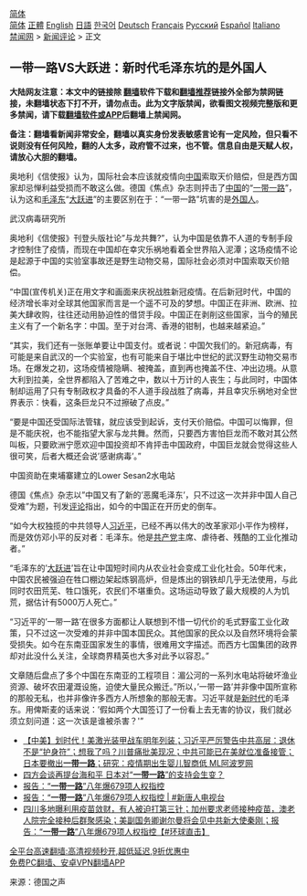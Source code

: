  <!-- 面包屑导航 --> <div class="breadcrumb"><!-- GTranslate: https://gtranslate.io/ -->  <div class="switcher notranslate">  <div class="selected">  <a href="#" onclick="return false;"> 简体</a>  </div>  <div class="option">  <a href="https://www.bannedbook.org" onclick="doGTranslate('zh-CN|zh-CN');jQuery('div.switcher div.selected a').html(jQuery(this).html());return false;" title="简体中文" class="nturl selected"> 简体</a>  <a href="https://www.bannedbook.org/zh-tw/" onclick="doGTranslate('zh-CN|zh-TW');jQuery('div.switcher div.selected a').html(jQuery(this).html());return false;" title="繁體中文" class="nturl"> 正體</a>  <a href="https://www.bannedbook.org/en/" onclick="doGTranslate('zh-CN|en');jQuery('div.switcher div.selected a').html(jQuery(this).html());return false;" title="English" class="nturl"> English</a>  <a href="https://www.bannedbook.org/ja/" onclick="doGTranslate('zh-CN|ja');jQuery('div.switcher div.selected a').html(jQuery(this).html());return false;" title="日本語" class="nturl"> 日語</a>  <a href="https://www.bannedbook.org/ko/" onclick="doGTranslate('zh-CN|ko');jQuery('div.switcher div.selected a').html(jQuery(this).html());return false;" title="한국어" class="nturl"> 한국어</a>  <a href="https://www.bannedbook.org/de/" onclick="doGTranslate('zh-CN|de');jQuery('div.switcher div.selected a').html(jQuery(this).html());return false;" title="Deutsch" class="nturl"> Deutsch</a>  <a href="https://www.bannedbook.org/fr/" onclick="doGTranslate('zh-CN|fr');jQuery('div.switcher div.selected a').html(jQuery(this).html());return false;" title="Français" class="nturl"> Français</a>  <a href="https://www.bannedbook.org/ru/" onclick="doGTranslate('zh-CN|ru');jQuery('div.switcher div.selected a').html(jQuery(this).html());return false;" title="Русский" class="nturl"> Русский</a>  <a href="https://www.bannedbook.org/es/" onclick="doGTranslate('zh-CN|es');jQuery('div.switcher div.selected a').html(jQuery(this).html());return false;" title="Español" class="nturl"> Español</a>  <a href="https://www.bannedbook.org/it/" onclick="doGTranslate('zh-CN|it');jQuery('div.switcher div.selected a').html(jQuery(this).html());return false;" title="Italiano" class="nturl"> Italiano</a>  </div>  </div>      <div class='breadcrumb-sub'><!-- Breadcrumb NavXT 6.3.0 --> <a href="https://www.bannedbook.org/" class="home">禁闻网</a> &gt; <a href="https://www.bannedbook.org/bnews/comments/" class="category">新闻评论</a> &gt; 正文</div></div><h2>一带一路VS大跃进：新时代毛泽东坑的是外国人</h2> <p class="notice"><b>大陆网友注意：本文中的链接除 <a href="https://github.com/bannedbook/fanqiang" >翻墙</a>软件下载和<a href="https://github.com/killgcd/justmysocks/blob/master/README.md">翻墙推荐</a>链接外全部为禁网链接，未翻墙状态下打不开，请勿点击。此为文字版禁闻，欲看图文视频完整版和更多禁闻，请下载<a href="https://github.com/bannedbook/fanqiang">翻墙软件或APP</a>后翻墙上禁闻网。</p><p>备注：翻墙看新闻非常安全，翻墙以真实身份发表敏感言论有一定风险，但只看不说则没有任何风险，翻的人太多，政府管不过来，也不管。信息自由是天赋人权，请放心大胆的翻墙。</b></p>  <div class="entry"> <p>奥地利《信使报》认为，国际社会本应该就疫情向<span class='wp_keywordlink_affiliate'><a href="https://www.bannedbook.org/" title="中国" target="_blank">中国</a></span>索取天价赔偿，但是西方国家却忌惮利益受损而不敢这么做。德国《焦点》杂志则抨击了<a href="https://www.bannedbook.org/bnews/tag/%E4%B8%AD%E5%9B%BD/" class="st_tag internal_tag" rel="tag" title="标签 中国 下的日志">中国</a>的“<a href="https://www.bannedbook.org/bnews/tag/%e4%b8%80%e5%b8%a6%e4%b8%80%e8%b7%af/" class="st_tag internal_tag" rel="tag" title="标签 一带一路 下的日志">一带一路</a>”，认为这和<a href="https://www.bannedbook.org/bnews/tag/%e6%af%9b%e6%b3%bd%e4%b8%9c/" class="st_tag internal_tag" rel="tag" title="标签 毛泽东 下的日志">毛泽东</a>“<span class='wp_keywordlink'><a href="https://www.bannedbook.org/forum2/topic242.html" title="大跃进亲历记" target="_blank">大跃进</a></span>”的主要区别在于：“一带一路”坑害的是<a href="https://www.bannedbook.org/bnews/tag/%E5%A4%96%E5%9B%BD%E4%BA%BA/" class="st_tag internal_tag" rel="tag" title="标签 外国人 下的日志">外国人</a>。</p> <p>武汉病毒研究所</p> <p>奥地利《信使报》刊登头版社论&#8221;与龙共舞?&#8221;，认为中国是依靠不人道的专制手段才控制住了疫情，而现在中国却在幸灾乐祸地看着全世界陷入泥潭；这场疫情不论是起源于中国的实验室事故还是野生动物交易，国际社会必须对中国索取天价赔偿。</p>  <p>&#8220;中国(宣传机关)正在用文字和画面来庆祝战胜新冠疫情。在后新冠时代，中国的经济增长率对全球其他国家而言是一个遥不可及的梦想。中国正在非洲、欧洲、拉美大肆收购，往往还动用胁迫性的借贷手段。中国正在剥削这些国家，当今的殖民主义有了一个新名字：中国。至于对台湾、香港的钳制，也越来越紧迫。&#8221;</p> <p>&#8220;其实，我们还有一张账单要让中国支付。或者说：中国欠我们的。新冠病毒，有可能是来自武汉的一个实验室，也有可能来自于堪比中世纪的武汉野生动物交易市场。在爆发之初，这场疫情被隐瞒、被掩盖，直到再也掩盖不住、冲出边境。从意大利到拉美，全世界都陷入了苦难之中，数以十万计的人丧生；与此同时，中国体制却运用了只有专制政权才具备的不人道手段战胜了病毒，并且幸灾乐祸地对全世界表示：快看，这条巨龙只不过擦破了点皮。&#8221;</p> <p>&#8220;要是中国还受国际法管辖，就应该受到起诉，支付天价赔偿。中国可以悔罪，但是不能庆祝，也不能指望大家与龙共舞。然而，只要西方害怕巨龙而不敢对其公然叫板，只要欧洲宁愿欢迎中国投资却不肯抨击中国政府，中国巨龙就会觉得这些人很可笑，后者大概还会说&#8217;感谢病毒&#8217;。&#8221;</p>  <p>中国资助在柬埔寨建立的Lower Sesan2水电站</p> <p>德国《焦点》杂志以&#8221;中国又有了新的&#8217;恶魔毛泽东&#8217;，只不过这一次并非中国人自己受难&#8221;为题，刊发<span class='wp_keywordlink_affiliate'><a href="https://www.bannedbook.org/bnews/comments/" title="新闻评论" target="_blank">评论</a></span>指出，如今的中国正在开历史的倒车。</p> <p>&#8220;如今大权独揽的中共领导人<a href="https://www.bannedbook.org/bnews/tag/%e4%b9%a0%e8%bf%91%e5%b9%b3/" class="st_tag internal_tag" rel="tag" title="标签 习近平 下的日志">习近平</a>，已经不再以伟大的改革家邓小平作为榜样，而是效仿邓小平的反对者：毛泽东。他是<a href="https://www.bannedbook.org/bnews/tag/%e5%85%b1%e4%ba%a7%e5%85%9a/" class="st_tag internal_tag" rel="tag" title="标签 共产党 下的日志">共产党</a>主席、虐待者、残酷的工业化推动者。&#8221;</p>  <p>&#8220;毛泽东的&#8217;<a href="https://www.bannedbook.org/bnews/tag/%e5%a4%a7%e8%b7%83%e8%bf%9b/" class="st_tag internal_tag" rel="tag" title="标签 大跃进 下的日志">大跃进</a>&#8217;旨在让中国短时间内从农业社会变成工业化社会。50年代末，中国农民被强迫在牲口棚边架起炼钢高炉，但是炼出的钢铁却几乎无法使用，与此同时农田荒芜、牲口饿死，农民们不堪重负。这场运动导致了最大规模的人为饥荒，据估计有5000万人死亡。&#8221;</p> <p>&#8220;习近平的&#8217;一带一路&#8217;在很多方面都让人联想到不惜一切代价的毛式野蛮工业化政策，只不过这一次受难的并非中国本国民众。其他国家的民众以及自然环境将会蒙受损失。如今在东南亚国家发生的事情，很难用文字描述。而西方七国集团的政界却对此没什么关注，全球商界精英也大多对此予以容忍。&#8221;</p> <p>文章随后盘点了多个中国在东南亚的工程项目：湄公河的一系列水电站将破坏渔业资源、破坏农田灌溉设施，迫使大量民众搬迁。&#8221;所以，&#8217;一带一路&#8217;并非像中国所宣称的那般无私，也并非像许多西方人所想象的那般无害。习近平就是<a href="https://www.bannedbook.org/bnews/tag/%E6%96%B0%E6%97%B6%E4%BB%A3/" class="st_tag internal_tag" rel="tag" title="标签 新时代 下的日志">新时代</a>的毛泽东。用俾斯麦的话来说：&#8217;假如两个大国签订了一份看上去无害的协议，我们就必须立刻问道：这一次该是谁被杀害？'&#8221;</p>  <ul class='op-related-articles' title='相关阅读'> <li><a href='https://www.bannedbook.org/bnews/bannedvideo/20210814/1606364.html' target='_blank'>【中美】划时代！美激光装甲战车明年列装；习近平严厉警告中共高层：退休不是“护身符”；想我了吗？川普痛批美现况；中共可能已在美就位准备接管；日本要撤出<b>一带一路</b>；研究：疫情期出生婴儿智商低  ML阿波罗网</a></li> <li><a href='https://www.bannedbook.org/bnews/headline/20210813/1605871.html' target='_blank'>四方会谈再提台海和平 日本对“<b>一带一路</b>”的支持会生变？</a></li> <li><a href='https://www.bannedbook.org/bnews/bannedvideo/20210813/1605667.html' target='_blank'>报告：“<b>一带一路</b>”八年爆679项人权指控</a></li> <li><a href='https://www.bannedbook.org/bnews/bannedvideo/20210813/1605370.html' target='_blank'>报告：“<b>一带一路</b>”八年爆679项人权指控 | #新唐人电视台</a></li> <li><a href='https://www.bannedbook.org/bnews/bannedvideo/20210812/1605271.html' target='_blank'>四川多地曝利用疫苗敛财，有人被迫打第三针；加州要求老师接种疫苗，澳老人院完全接种后群聚感染；美副国务卿谢尔曼将会见中共新大使秦刚；报告：“<b>一带一路</b>”八年爆679项人权指控【#环球直击】</a></li> </ul> <p class="texttj"> <a href="https://github.com/bannedbook/fanqiang/wiki/V2ray%E6%9C%BA%E5%9C%BA" target="_blank">全平台高速翻墙:高清视频秒开,超低延迟,9折优惠中</a><br/> <a href="https://github.com/bannedbook/fanqiang/wiki/%E7%A6%81%E9%97%BB%E7%BD%91%E5%AE%89%E5%8D%93%E7%BF%BB%E5%A2%99%E6%96%B0%E9%97%BBAPP" target="_blank">免费PC翻墙、安卓VPN翻墙APP</a></p><p> 来源：德国之声 </p><a name='sharetosocial'></a>  <div style="margin-bottom:5px;padding-bottom:5px;clear:both"> <div id="archive-pix-1" class="banner-ads"> <!-- AuctionX Display platform tag START --> <div id="26318x728x90x621x_ADSLOT2" clicktrack="%%CLICK_URL_ESC%%"></div> <!-- AuctionX Display platform tag END --> </div> <div id="archive-pix-2" class="banner-ads"> <!-- AuctionX Display platform tag START --> <div id="26315x300x250x621x_ADSLOT2" clicktrack="%%CLICK_URL_ESC%%"></div> <!-- AuctionX Display platform tag END --> </div> </div>  <div id="archive-pix-1" class="banner-ads"> <!-- AuctionX Display platform tag START --> <div id="26318x728x90x621x_ADSLOT3" clicktrack="%%CLICK_URL_ESC%%"></div> <!-- AuctionX Display platform tag END --> </div> </div><!--END ENTRY--> 